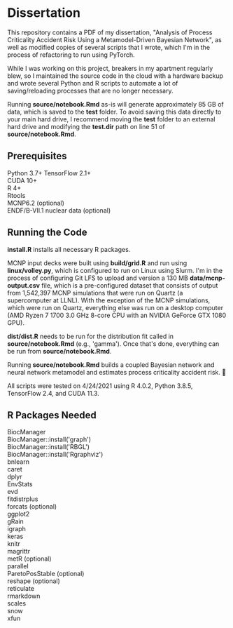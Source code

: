 # Dissertation

This repository contains a PDF of my dissertation, "Analysis of Process Criticality Accident Risk Using a Metamodel-Driven Bayesian Network", as well as modified copies of several scripts that I wrote, which I'm in the process of refactoring to run using PyTorch.  
  
While I was working on this project, breakers in my apartment regularly blew, so I maintained the source code in the cloud with a hardware backup and wrote several Python and R scripts to automate a lot of saving/reloading processes that are no longer necessary.  

Running **source/notebook.Rmd** as-is will generate approximately 85 GB of data, which is saved to the **test** folder. To avoid saving this data directly to your main hard drive, I recommend moving the **test** folder to an external hard drive and modifying the **test.dir** path on line 51 of **source/notebook.Rmd**.

## Prerequisites
Python 3.7+
TensorFlow 2.1+  
CUDA 10+  
R 4+  
Rtools  
MCNP6.2 (optional)  
ENDF/B-VII.1 nuclear data (optional)  

## Running the Code
**install.R** installs all necessary R packages.

MCNP input decks were built using **build/grid.R** and run using **linux/volley.py**, which is configured to run on Linux using Slurm. I'm in the process of configuring Git LFS to upload and version a 130 MB **data/mcnp-output.csv** file, which is a pre-configured dataset that consists of output from 1,542,397 MCNP simulations that were run on Quartz (a supercomputer at LLNL). With the exception of the MCNP simulations, which were run on Quartz, everything else was run on a desktop computer (AMD Ryzen 7 1700 3.0 GHz 8-core CPU with an NVIDIA GeForce GTX 1080 GPU).  

**dist/dist.R** needs to be run for the distribution fit called in **source/notebook.Rmd** (e.g., 'gamma'). Once that's done, everything can be run from **source/notebook.Rmd**.  
  
Running **source/notebook.Rmd** builds a coupled Bayesian network and neural network metamodel and estimates process criticality accident risk. 🤯  
  
All scripts were tested on 4/24/2021 using R 4.0.2, Python 3.8.5, TensorFlow 2.4, and CUDA 11.3.  

## R Packages Needed
BiocManager  
BiocManager::install('graph')  
BiocManager::install('RBGL')  
BiocManager::install('Rgraphviz')  
bnlearn  
caret  
dplyr  
EnvStats  
evd  
fitdistrplus  
forcats (optional)  
ggplot2  
gRain  
igraph  
keras  
knitr  
magrittr  
metR (optional)  
parallel  
ParetoPosStable (optional)  
reshape (optional)  
reticulate  
rmarkdown  
scales  
snow  
xfun  
